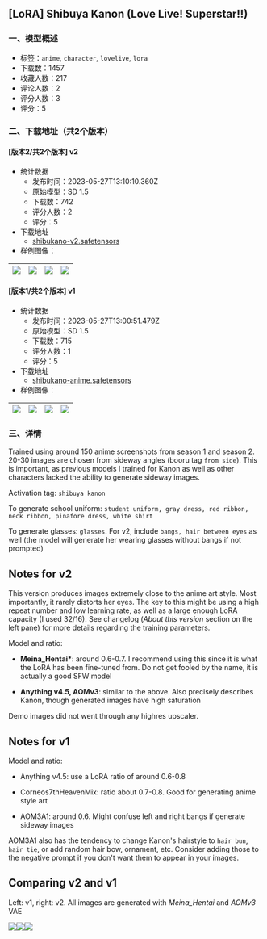 ## [LoRA] Shibuya Kanon (Love Live! Superstar!!)
### 一、模型概述

- 标签：`anime`, `character`, `lovelive`, `lora`
- 下载数：1457
- 收藏人数：217
- 评论人数：2
- 评分人数：3
- 评分：5

### 二、下载地址（共2个版本）

#### [版本2/共2个版本] v2

- 统计数据
  - 发布时间：2023-05-27T13:10:10.360Z
  - 原始模型：SD 1.5
  - 下载数：742
  - 评分人数：2
  - 评分：5
- 下载地址
  - [shibukano-v2.safetensors](https://civitai.com/api/download/models/82716)
- 样例图像：

| <img src="https://image.civitai.com/xG1nkqKTMzGDvpLrqFT7WA/e6c57fa3-a50b-45d5-8294-f2688b2137a7/width=450/931498.jpeg" /> | <img src="https://image.civitai.com/xG1nkqKTMzGDvpLrqFT7WA/a3265816-146a-42a8-acd5-e52ef6d3abf5/width=450/931306.jpeg" /> | <img src="https://image.civitai.com/xG1nkqKTMzGDvpLrqFT7WA/483ba25d-9c32-4201-8c4a-ebee9e96f7ad/width=450/931499.jpeg" /> | <img src="https://image.civitai.com/xG1nkqKTMzGDvpLrqFT7WA/d0aebed2-5e3b-453a-bee4-ce1694ab0b0b/width=450/931310.jpeg" /> |
| ---- | ---- | ---- | ---- |

#### [版本1/共2个版本] v1

- 统计数据
  - 发布时间：2023-05-27T13:00:51.479Z
  - 原始模型：SD 1.5
  - 下载数：715
  - 评分人数：1
  - 评分：5
- 下载地址
  - [shibukano-anime.safetensors](https://civitai.com/api/download/models/56136)
- 样例图像：

| <img src="https://image.civitai.com/xG1nkqKTMzGDvpLrqFT7WA/41bd7297-8a94-4ca7-5359-2697a2f5d700/width=450/608799.jpeg" /> | <img src="https://image.civitai.com/xG1nkqKTMzGDvpLrqFT7WA/3d192163-01db-4c74-5a0a-1a5e8a22ce00/width=450/608718.jpeg" /> | <img src="https://image.civitai.com/xG1nkqKTMzGDvpLrqFT7WA/c65962d8-7f7c-4bf0-82d5-3b68dae83f00/width=450/608597.jpeg" /> | <img src="https://image.civitai.com/xG1nkqKTMzGDvpLrqFT7WA/6ad06e34-cbf2-4eb3-44f1-42604991ae00/width=450/608593.jpeg" /> |
| ---- | ---- | ---- | ---- |


### 三、详情
<p>Trained using around 150 anime screenshots from season 1 and season 2. 20-30 images are chosen from sideway angles (booru tag <code>from side</code>). This is important, as previous models I trained for Kanon as well as other characters lacked the ability to generate sideway images.</p><p></p><p>Activation tag: <code>shibuya kanon</code></p><p>To generate school uniform: <code>student uniform, gray dress, red ribbon, neck ribbon, pinafore dress, white shirt</code></p><p>To generate glasses: <code>glasses</code>. For v2, include <code>bangs, hair between eyes</code> as well (the model will generate her wearing glasses without bangs if not prompted)</p><p></p><h2 id="notes-for-v2">Notes for v2</h2><p>This version produces images extremely close to the anime art style. Most importantly, it rarely distorts her eyes. The key to this might be using a high repeat number and low learning rate, as well as a large enough LoRA capacity (I used 32/16). See changelog (<em>About this version</em> section on the left pane) for more details regarding the training parameters.</p><p>Model and ratio:</p><ul><li><p><strong>Meina_Hentai*</strong>: around 0.6-0.7. I recommend using this since it is what the LoRA has been fine-tuned from. Do not get fooled by the name, it is actually a good SFW model</p></li><li><p><strong>Anything v4.5, AOMv3</strong>: similar to the above. Also precisely describes Kanon, though generated images have high saturation</p></li></ul><p>Demo images did not went through any highres upscaler.</p><h2 id="notes-for-v1">Notes for v1</h2><p>Model and ratio:</p><ul><li><p>Anything v4.5: use a LoRA ratio of around 0.6-0.8</p></li><li><p>Corneos7thHeavenMix: ratio about 0.7-0.8. Good for generating anime style art</p></li><li><p>AOM3A1: around 0.6. Might confuse left and right bangs if generate sideway images</p></li></ul><p>AOM3A1 also has the tendency to change Kanon's hairstyle to <code>hair bun</code>, <code>hair tie</code>, or add random hair bow, ornament, etc. Consider adding those to the negative prompt if you don't want them to appear in your images.</p><p></p><h2 id="comparing-v2-and-v1">Comparing v2 and v1</h2><p>Left: v1, right: v2. All images are generated with <em>Meina_Hentai </em>and <em>AOMv3 </em>VAE</p><img src="https://image.civitai.com/xG1nkqKTMzGDvpLrqFT7WA/61c06c3b-5443-4dda-9e26-b5e908f64bab/width=525/61c06c3b-5443-4dda-9e26-b5e908f64bab.jpeg" /><img src="https://image.civitai.com/xG1nkqKTMzGDvpLrqFT7WA/350cdc16-b19d-4446-888b-c26178ec51f2/width=525/350cdc16-b19d-4446-888b-c26178ec51f2.jpeg" /><img src="https://image.civitai.com/xG1nkqKTMzGDvpLrqFT7WA/e9e28c14-cfc2-43ee-9653-12c764e25bb9/width=525/e9e28c14-cfc2-43ee-9653-12c764e25bb9.jpeg" />